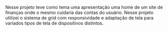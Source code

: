 Nesse projeto teve como tema uma apresentação uma home de um site de finanças onde o mesmo cuidaria das contas do usuário. Nesse projeto utilizei o sistema de grid com responsividade e adaptação de tela para variados tipos de tela de dispositivos distintos.